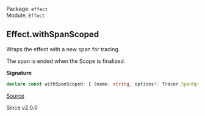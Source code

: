 Package: `effect`<br />
Module: `Effect`<br />

## Effect.withSpanScoped

Wraps the effect with a new span for tracing.

The span is ended when the Scope is finalized.

**Signature**

```ts
declare const withSpanScoped: { (name: string, options?: Tracer.SpanOptions): <A, E, R>(self: Effect<A, E, R>) => Effect<A, E, Exclude<R, Tracer.ParentSpan> | Scope.Scope>; <A, E, R>(self: Effect<A, E, R>, name: string, options?: Tracer.SpanOptions): Effect<A, E, Exclude<R, Tracer.ParentSpan> | Scope.Scope>; }
```

[Source](https://github.com/Effect-TS/effect/tree/main/packages/effect/src/Effect.ts#L13138)

Since v2.0.0